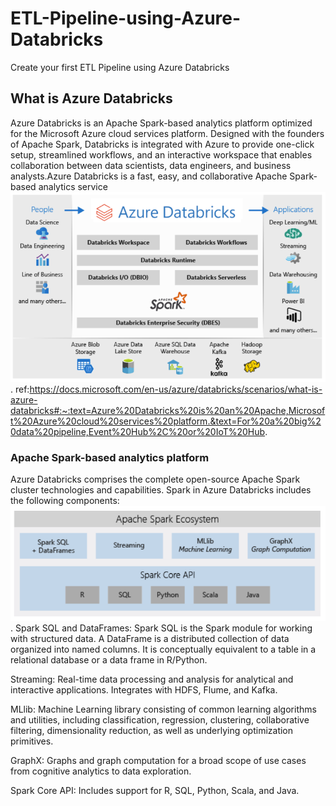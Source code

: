 # ETL-Pipeline-using-Azure-Databricks
Create your first ETL Pipeline using Azure Databricks

## What is Azure Databricks
Azure Databricks is an Apache Spark-based analytics platform optimized for the Microsoft Azure cloud services platform. Designed with the founders of Apache Spark, Databricks is integrated with Azure to provide one-click setup, streamlined workflows, and an interactive workspace that enables collaboration between data scientists, data engineers, and business analysts.Azure Databricks is a fast, easy, and collaborative Apache Spark-based analytics service
![Alt text](/images/AzureDatabricks.PNG?raw=true "Azure Databricks").
ref:https://docs.microsoft.com/en-us/azure/databricks/scenarios/what-is-azure-databricks#:~:text=Azure%20Databricks%20is%20an%20Apache,Microsoft%20Azure%20cloud%20services%20platform.&text=For%20a%20big%20data%20pipeline,Event%20Hub%2C%20or%20IoT%20Hub.

### Apache Spark-based analytics platform
Azure Databricks comprises the complete open-source Apache Spark cluster technologies and capabilities. Spark in Azure Databricks includes the following components:
![Alt text](/images/ApacheSpark.PNG?raw=true "Apache Spark Ecosystem").
Spark SQL and DataFrames: Spark SQL is the Spark module for working with structured data. A DataFrame is a distributed collection of data organized into named columns. It is conceptually equivalent to a table in a relational database or a data frame in R/Python.

Streaming: Real-time data processing and analysis for analytical and interactive applications. Integrates with HDFS, Flume, and Kafka.

MLlib: Machine Learning library consisting of common learning algorithms and utilities, including classification, regression, clustering, collaborative filtering, dimensionality reduction, as well as underlying optimization primitives.

GraphX: Graphs and graph computation for a broad scope of use cases from cognitive analytics to data exploration.

Spark Core API: Includes support for R, SQL, Python, Scala, and Java.
